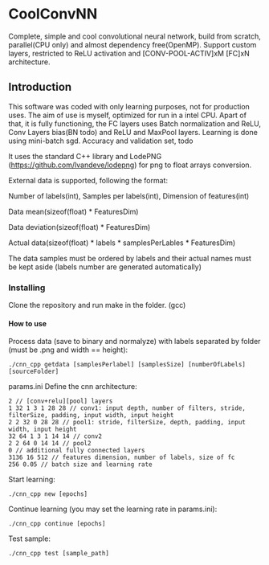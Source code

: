 # CoolConvNN
Complete, simple and cool convolutional neural network, build from scratch, parallel(CPU only) and almost dependency free(OpenMP). Support custom layers, restricted to ReLU activation and [CONV-POOL-ACTIV]xM [FC]xN architecture.

## Introduction

This software was coded with only learning purposes, not for production uses. The aim of use is myself, optimized for run in a intel CPU.
Apart of that, it is fully functioning, the FC layers uses Batch normalization and ReLU, Conv Layers bias(BN todo) and ReLU and MaxPool layers. Learning is done using mini-batch sgd.
Accuracy and validation set, todo

It uses the standard C++ library and LodePNG (https://github.com/lvandeve/lodepng) for png to float arrays conversion.

External data is supported, following the format:

Number of labels(int), Samples per labels(int), Dimension of features(int)

Data mean(sizeof(float) * FeaturesDim)

Data deviation(sizeof(float) * FeaturesDim)

Actual data(sizeof(float) * labels * samplesPerLables * FeaturesDim)

The data samples must be ordered by labels and their actual names must be kept aside (labels number are generated automatically)

### Installing

Clone the repository and run make in the folder. (gcc)

#### How to use

Process data (save to binary and normalyze) with labels separated by folder (must be  .png and width == height):

```
./cnn_cpp getdata [samplesPerlabel] [samplesSize] [numberOfLabels] [sourceFolder] 
```

params.ini Define the cnn architecture:

```
2 // [conv+relu][pool] layers
1 32 1 3 1 28 28 // conv1: input depth, number of filters, stride, filterSize, padding, input width, input height
2 2 32 0 28 28 // pool1: stride, filterSize, depth, padding, input width, input height
32 64 1 3 1 14 14 // conv2
2 2 64 0 14 14 // pool2
0 // additional fully connected layers
3136 16 512 // features dimension, number of labels, size of fc
256 0.05 // batch size and learning rate
```

Start learning:

```
./cnn_cpp new [epochs]
```

Continue learning (you may set the learning rate in params.ini):

```
./cnn_cpp continue [epochs]
```

Test sample:
```
./cnn_cpp test [sample_path]
```



